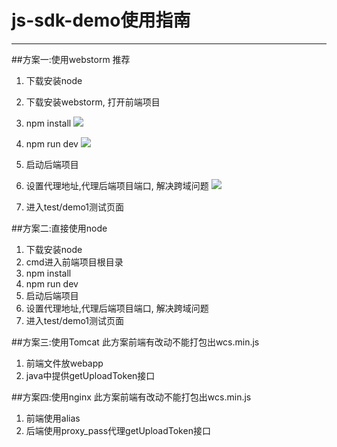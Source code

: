 # js-sdk-demo使用指南

---
##方案一:使用webstorm 推荐
 1. 下载安装node
 2. 下载安装webstorm, 打开前端项目
 3. npm install
 ![](https://camo.githubusercontent.com/abd6d85291f4089583d9dc04368dffd780adaa69/68747470733a2f2f77696b692e6368696e616e657463656e7465722e636f6d2f68746d6c2f646f632f2f32303138313131352f31353432323733373337333139696d6167652e706e67)
 
 4. npm run dev
 ![](https://camo.githubusercontent.com/30f2cf57cd4599d5da9267832924704b93bdccc1/68747470733a2f2f77696b692e6368696e616e657463656e7465722e636f6d2f68746d6c2f646f632f2f32303138313131352f31353432323733373636383331696d6167652e706e67)
 
 5. 启动后端项目
 6. 设置代理地址,代理后端项目端口, 解决跨域问题
 ![](https://camo.githubusercontent.com/618cd65f74eb0c61ceb75b2572e9e1f825391156/68747470733a2f2f77696b692e6368696e616e657463656e7465722e636f6d2f68746d6c2f646f632f2f32303138313131352f31353432323733393638313933696d6167652e706e67)
 
 7. 进入test/demo1测试页面

##方案二:直接使用node
 1. 下载安装node
 2. cmd进入前端项目根目录
 3. npm install
 4. npm run dev
 5. 启动后端项目
 6. 设置代理地址,代理后端项目端口, 解决跨域问题
 7. 进入test/demo1测试页面

##方案三:使用Tomcat 此方案前端有改动不能打包出wcs.min.js
1. 前端文件放webapp
2. java中提供getUploadToken接口


##方案四:使用nginx 此方案前端有改动不能打包出wcs.min.js
1. 前端使用alias
2. 后端使用proxy_pass代理getUploadToken接口
